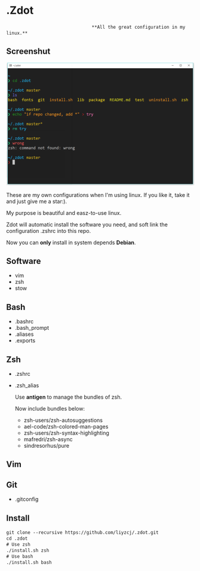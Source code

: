 # .Zdot
                                    **All the great configuration in my linux.**

## Screenshut
<img src="Screenshot.png" width="864">

These are my own configurations when I'm using linux. If you like it, take it and just give me a star:).

My purpose is beautiful and easz-to-use linux.

Zdot will automatic install the software you need, and soft link the configuration .zshrc into this repo.

Now you can **only** install in system depends **Debian**.

## Software

- vim
- zsh
- stow

## Bash
- .bashrc
- .bash_prompt
- .aliases
- .exports

## Zsh
- .zshrc
- .zsh_alias

  Use **antigen** to manage the bundles of zsh. 

  Now include bundles below:

  - zsh-users/zsh-autosuggestions
  - ael-code/zsh-colored-man-pages
  - zsh-users/zsh-syntax-highlighting
  - mafredri/zsh-async
  - sindresorhus/pure

## Vim
## Git
- .gitconfig

## Install

```shell
git clone --recursive https://github.com/liyzcj/.zdot.git
cd .zdot
# Use zsh
./install.sh zsh
# Use bash
./install.sh bash
```

